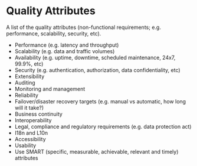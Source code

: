 # Quality Attributes 

A list of the quality attributes (non-functional requirements; e.g. performance, scalability, security, etc).

- Performance (e.g. latency and throughput)
- Scalability (e.g. data and traffic volumes)
- Availability (e.g. uptime, downtime, scheduled maintenance, 24x7, 99.9%, etc)
- Security (e.g. authentication, authorization, data confidentiality, etc)
- Extensibility
- Auditing
- Monitoring and management
- Reliability
- Failover/disaster recovery targets (e.g. manual vs automatic, how long will it take?)
- Business continuity
- Interoperability
- Legal, compliance and regulatory requirements (e.g. data protection act)
- I18n and L10n
- Accessibility
- Usability
- Use SMART (specific, measurable, achievable, relevant and timely) attributes
